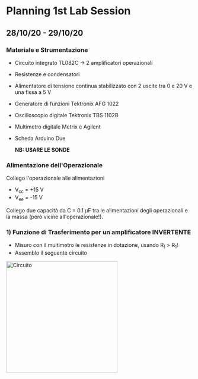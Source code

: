 # Planning 1st Lab Session

## 28/10/20 - 29/10/20

### Materiale e Strumentazione

* Circuito integrato TL082C &rarr; 2 amplificatori operazionali
* Resistenze e condensatori
* Alimentatore di tensione continua stabilizzato con 2 uscite tra 0 e 20 V e una fissa a 5 V
* Generatore di funzioni Tektronix AFG 1022
* Oscilloscopio digitale Tektronix TBS 1102B
* Multimetro digitale Metrix e Agilent
* Scheda Arduino Due

  **NB: USARE LE SONDE**

### Alimentazione dell'Operazionale

Collego l'operazionale alle alimentazioni

* V<sub>cc</sub> = +15 V
* V<sub>ee</sub> = -15 V

Collego due capacità da C = 0.1 $\mu$F tra le alimentazioni degli operazionali e la massa (però vicine all'operazionale!).

### 1) Funzione di Trasferimento per un amplificatore INVERTENTE

* Misuro con il multimetro le resistenze in dotazione, usando R<sub>f</sub> > R<sub>1</sub>!
* Assemblo il seguente circuito

<img src="LTSpice_Simulation/OpAmp/circuit_image.png" alt="Circuito" width="300"/>


